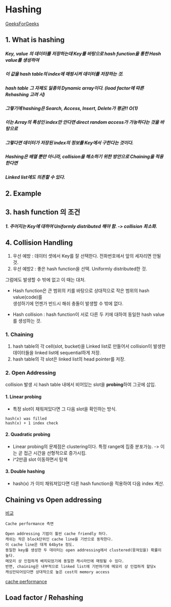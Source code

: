  
# Hashing  
  [GeeksForGeeks](https://www.geeksforgeeks.org/hashing-set-1-introduction/)  
## 1. What is hashing  

  ##### Key, value 의 데이터를 저장하는데 Key를 바탕으로 hash function을 통한 Hash value를 생성하여  
  ##### 이 값을 hash table의 index에 매핑시켜 데이터를 저장하는 것.  
  ##### hash table 그 자체도 일종의 **Dynamic array**이다. (load factor에 따른 Rehashing 고려 시)  
  ##### 그렇기에 hashing은 **Search**, **Access**, **Insert**, **Delete**가 평균!! O(1)  
  ##### 이는 **Array**의 특성인 index만 안다면 direct random access가 가능하다는 것을 바탕으로  
  ##### 그렇다면 데이터가 저장된 index의 정보를 Key에서 구한다는 것이다.  
  ##### Hashing은 배열 뿐만 아니라, collision을 해소하기 위한 방안으로 Chaining을 적용한다면  
  ##### Linked list에도 의존할 수 있다.  
  
## 2. Example  

 
  
## 3. hash function 의 조건  
  ##### 1. 주어지는 Key에 대하여 Uniformly distributed 해야 함.  -> collision 최소화.  


## 4. Collision Handling  
  1. 우선 예방 : 데이터 셋에서 Key를 잘 선택한다. 전화번호에서 앞의 세자리면 안될 것.  
  2. 우선 예방2 : 좋은 hash function을 선택. Uniformly distributed한 것.  
  
  그럼에도 발생할 수 밖에 없고 이 때는 대처.  

  * Hash function은 큰 범위의 키를 바탕으로 상대적으로 작은 범위의 hash value(code)를  
  생성하기에 언젠가 반드시 해쉬 충돌이 발생할 수 밖에 없다.  
    
  * Hash collision : hash function이 서로 다른 두 키에 대하여 동일한 hash value를 생성하는 것.  
  
### 1. Chaining  
  1. hash table의 각 cell(slot, bucket)을 Linked list로 만들어서 collision이 발생한 데이터들을 linked list에 sequential하게 저장.  
  2. hash table의 각 slot은 linked list의 head pointer를 저장.  
  
### 2. Open Addressing  
  collision 발생 시 hash table 내에서 비어있는 slot을 **probing**하여 그곳에 삽입.  
  
 #### 1. Linear probing  
 * 특정 slot이 채워져있다면 그 다음 slot을 확인하는 방식.  
 ```
 hash(x) was filled 
 hash(x) + 1 index check
 ```

 #### 2. Quadratic probing  
  * Linear probing의 문제점은 clustering이다. 특정 range에 집중 분포가능. -> 이는 곧 접근 시간을 선형적으로 증가시킴.  
  * i^2만큼 slot 이동하면서 탐색  
  
 #### 3. Double hashing  
   * hash(x) 가 이미 채워져있다면 다른 hash function을 적용하여 다음 index 계산.  


## Chaining vs Open addressing  
  [비교](https://www.geeksforgeeks.org/hashing-set-3-open-addressing/)  

```
Cache performance 측면

Open addressing 기법이 휠씬 cache friendly 하다. 
캐쉬는 작은 block단위인 cache line을 기반으로 동작한다.
이 cache line은 대게 64byte 정도. 
동일한 key를 생성한 두 데이터는 open addressing에서 clustered(뭉쳐있을) 확률이 높다.
메모리 상 인접하게 배치되었기에 동일한 캐시라인에 매핑될 수 있다.
반면, chaining은 내부적으로 linked list에 기반하기에 메모리 상 인접하게 할당x
캐싱안되어있다면 상대적으로 높은 cost의 memory access 
```
[cache performance](https://stackoverflow.com/questions/49709873/cache-performance-in-hash-tables-with-chaining-vs-open-addressing/49742905)  

## Load factor / Rehashing  
